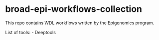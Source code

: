 # broad-epi-workflows-collection
This repo contains WDL workflows written by the Epigenomics program.

List of tools: 
	- Deeptools
